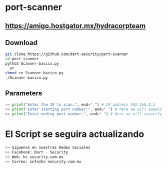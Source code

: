 # port-scanner

## https://amigo.hostgator.mx/hydracorpteam

## Download
```bash
git clone https://github.com/dart-security/port-scanner
cd port-scanner
pytho3 Scanner-basico.py
  or
chmod +x Scanner-basico.py
./Scanner-basico.py
```
## Parameters
```python
>> print("Enter the IP to scan:", end=" ") # IP address 192.168.0.1
>> print("Enter starting port number:", end=" ") # here we will especify the begginning
>> print("Enter ending port number:", end=" ") # Here we will especify the ending 

```
# El Script se seguira actualizando
```python
>> Siguenos en nuestras Redes Sociales
>> Facebook: Dart - Security
>> Web: hc-security.com.mx
>> Correo: info@hc-security.com.mx
```
